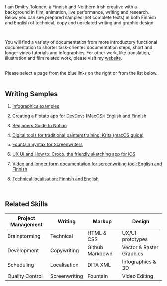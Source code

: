 


<br>



I am Dmitry Tolonen, a Finnish and Northern Irish creative with a background in film, animation, live performance, writing and research. Below you can see prepared samples (not complete texts) in both Finnish and English of technical, copy and ux related writing and graphic design. 

<br>

You will find a variety of documentation from more introductory functional documentation to shorter task-oriented documentation steps, short and longer video tutorials and infographics. For other work, like translation, illustration and film related work, please visit my <a href="https://www.dmitrytolonen.com" style="_blank">website</a>.

<br>
Please select a page from the blue links on the right or from the list below.
<br><br>

## Writing Samples


1. [Infographics examples](https://github.com/dtolonen/technical_writing_portfolio/wiki/Infographics-examples)

2. [Creating a Flotato app for DevDovs (MacOS): English and Finnish](https://github.com/dtolonen/technical_writing_portfolio/wiki/Creating-a-Flotato-app-for-DevDovs-(MacOS):-English--and-Finnish)

3. [Beginners Guide to Notion](https://github.com/dtolonen/technical_writing_portfolio/wiki/Beginners-guide-to-Notion)

4. [Digital tools for traditional painters training: Krita (macOS guide)](https://github.com/dtolonen/technical_writing_portfolio/wiki/Digital-tools-for-traditional-painters-training:-Krita-(macOS-guide))

5. [Fountain Syntax for Screenwriters](https://github.com/dtolonen/technical_writing_portfolio/wiki/Fountain-Syntax-for-Screenwriters)

6. [UX UI and How to: Croco, the friendly sketching app for iOS](https://github.com/dtolonen/technical_writing_portfolio/wiki/UX-UI-and-How-to:-Croco,-the-friendly-sketching-app-for-iOS)

7. [Video and longer form documentation for screenwriting tool: English and Finnish](https://github.com/dtolonen/technical_writing_portfolio/wiki/Video-and-longer-form-documentation-for-screenwriting-tool:-English-and-Finnish)

8. [Technical localisation: Finnish and English](https://github.com/dtolonen/technical_writing_portfolio/wiki/Technical-localisation:-Finnish-and-English)

<br>



## Related Skills

| **Project Management** | **Writing** | **Markup** | **Design** |
 --- | --- | --- | --- 
| Brainstorming | Technical | HTML & CSS | UX/UI prototypes |
| Development | Copywriting | Github Markdown | Vector & Raster Graphics |
| Scheduling | Localisation | DITA XML | Infographics & 3D |
| Quality Control | Screenwriting | Fountain | Video Editing |

<br><br>

